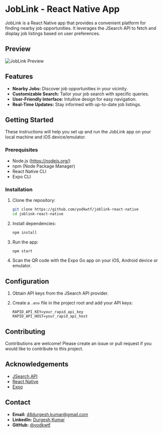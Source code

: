 # JobLink - React Native App

JobLink is a React Native app that provides a convenient platform for finding nearby job opportunities. It leverages the JSearch API to fetch and display job listings based on user preferences.

## Preview

![JobLink Preview](./assets/app-preview.gif)

## Features

- **Nearby Jobs:** Discover job opportunities in your vicinity.
- **Customizable Search:** Tailor your job search with specific queries.
- **User-Friendly Interface:** Intuitive design for easy navigation.
- **Real-Time Updates:** Stay informed with up-to-date job listings.

## Getting Started

These instructions will help you set up and run the JobLink app on your local machine and iOS device/emulator.

### Prerequisites

- Node.js (https://nodejs.org/)
- npm (Node Package Manager)
- React Native CLI
- Expo CLI

### Installation

1. Clone the repository:

   ```bash
   git clone https://github.com/yodkwtf/joblink-react-native
   cd joblink-react-native
   ```

2. Install dependencies:

   ```bash
   npm install
   ```

3. Run the app:

   ```bash
   npm start
   ```

4. Scan the QR code with the Expo Go app on your iOS, Android device or emulator.

## Configuration

1. Obtain API keys from the JSearch API provider.

2. Create a `.env` file in the project root and add your API keys:

   ```.env
   RAPID_API_KEY=your_rapid_api_key
   RAPID_API_HOST=your_rapid_api_host
   ```

## Contributing

Contributions are welcome! Please create an issue or pull request if you would like to contribute to this project.

## Acknowledgements

- [JSearch API](https://rapidapi.com/jobs2go/api/jsearch)
- [React Native](https://reactnative.dev/)
- [Expo](https://expo.io/)

## Contact

- **Email:** [48durgesh.kumar@gmail.com](mailto:48durgesh.kumar@gmail.com)
- **LinkedIn:** [Durgesh Kumar](https://www.linkedin.com/in/durgesh-chaudhary/)
- **GitHub:** [@yodkwtf](https://github.com/yodkwtf)
